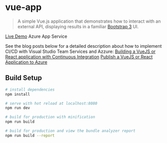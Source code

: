 # vue-app

> A simple Vue.js application that demonstrates how to interact with an external API, displaying results in a familiar [Bootstrap 3](https://getbootstrap.com/docs/3.3/) UI.

[Live Demo](http://myvueapp.azurewebsites.net/) Azure App Service

See the blog posts below for a detailed description about how to implement CI/CD with Visual Studio Team Services and Azzure:
[Building a VueJS or React application with Continuous Integration](http://blog.ezidata.com.au/post/Building-a-VueJS-or-React-application-with-Continuous-Integration.aspx)
[Publish a VueJS or React Application to Azure](http://blog.ezidata.com.au/post/Publish-a-VueJS-or-React-Application-to-Azure.aspx)

## Build Setup

``` bash
# install dependencies
npm install

# serve with hot reload at localhost:8080
npm run dev

# build for production with minification
npm run build

# build for production and view the bundle analyzer report
npm run build --report
```